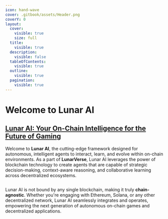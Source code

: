 ```yaml
---
icon: hand-wave
cover: .gitbook/assets/Header.png
coverY: 0
layout:
  cover:
    visible: true
    size: full
  title:
    visible: true
  description:
    visible: false
  tableOfContents:
    visible: true
  outline:
    visible: true
  pagination:
    visible: true
---
```


# Welcome to Lunar AI

## [Lunar AI: Your On-Chain Intelligence for the Future of Gaming](docs.md)

Welcome to **Lunar AI**, the cutting-edge framework designed for autonomous, intelligent agents to interact, learn, and evolve within on-chain environments. As a part of **LunarVerse**, Lunar AI leverages the power of blockchain technology to create agents that are capable of strategic decision-making, context-aware reasoning, and collaborative learning across decentralized ecosystems.

<figure><img src="docs/.gitbook/assets/Welcome%20(1).png" alt=""><figcaption></figcaption></figure>

Lunar AI is not bound by any single blockchain, making it truly **chain-agnostic**. Whether you're engaging with Ethereum, Solana, or any other decentralized network, Lunar AI seamlessly integrates and operates, empowering the next generation of autonomous on-chain games and decentralized applications.
